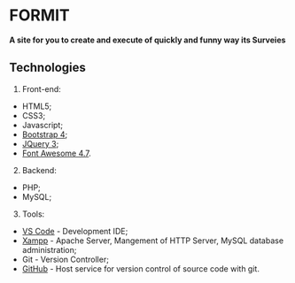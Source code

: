 # FORMIT

**A site for you to create and execute of quickly and funny way its Surveies**

## Technologies

1. Front-end:
+ HTML5;
+ CSS3;
+ Javascript;
+ [Bootstrap 4](https://getbootstrap.com/);
+ [JQuery 3](https://jquery.com/);
+ [Font Awesome 4.7](https://fontawesome.com/v4.7.0/).

2. Backend:
+ PHP;
+ MySQL;

3. Tools:
+ [VS Code](https://code.visualstudio.com/) - Development IDE;
+ [Xampp](https://www.apachefriends.org/pt_br/index.html) - Apache Server, Mangement of HTTP Server, MySQL database administration;
+ Git - Version Controller;
+ [GitHub](https://github.com/) - Host service for version control of source code with git.

